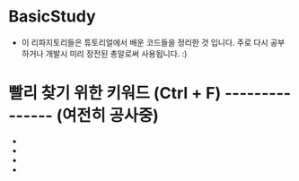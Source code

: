 # BasicStudy
- 이 리파지토리들은 튜토리얼에서 배운 코드들을 정리한 것 입니다. 주로 다시 공부하거나 개발시 미리 장전된 총알로써 사용됩니다. :)

# 빨리 찾기 위한 키워드 (Ctrl + F) --------------- (여전히 공사중)
-
-
-
-
